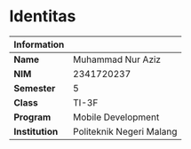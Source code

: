 # Identitas
| **Information** |                          |
| :-------------- | :----------------------- |
| **Name**        | Muhammad Nur Aziz        |
| **NIM**         | 2341720237               |
| **Semester**    | 5                        |
| **Class**       | TI-3F                    |
| **Program**     | Mobile Development       |
| **Institution** | Politeknik Negeri Malang |